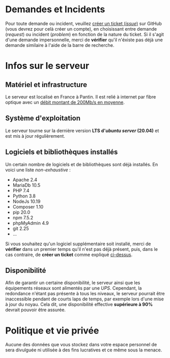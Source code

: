 # Demandes et Incidents

Pour toute demande ou incident, veuillez [créer un ticket (_issue_)][github-issue]
sur GitHub (vous devrez pour celà créer un compte), en choisissant entre demande
(_request_) ou incident (_problem_) en fonction de la nature du ticket.
Si il s'agit d'une demande impersonnelle, merci de **vérifier** qu'il n'éxiste pas
déjà une demande similaire à l'aide de la barre de recherche.


# Infos sur le serveur

## Matériel et infrastructure

Le serveur est localisé en France à Pantin. Il est relié à internet par fibre
optique avec un [débit montant de 200Mb/s en moyenne][nperf].

## Système d'exploitation

Le serveur tourne sur la dernière version **LTS d'_ubuntu server_ (20.04)** et
est mis à jour régulièrement.

## Logiciels et bibliothèques installés

Un certain nombre de logiciels et de bibliothèques sont déjà installés.
En voici une liste _non-exhaustive_ :

-   Apache 2.4
-   MariaDb 10.5
-   PHP 7.4
-   Python 3.8
-   NodeJs 10.19
-   Composer 1.10
-   pip 20.0
-   npm 7.5.2
-   phpMyAdmin 4.9
-   git 2.25
-   ...

Si vous souhaitez qu'un logiciel supplémentaire soit installé, merci de
**vérifier** dans un premier temps qu'il n'est pas déjà présent, puis, dans
le cas contraire, de **créer un ticket** comme expliqué [ci-dessus][demandes].

## Disponibilité

Afin de garantir un certaine disponibilité, le serveur ainsi que les équipements
réseaux sont alimentés par une _UPS_. Cependant, la redondance n'étant pas
présente à tous les niveaux, le serveur pourrait être inaccessible pendant
de courts laps de temps, par exemple lors d'une mise à jour du noyau.
Cela dit, une disponibilité effective **supérieure à 90%** devrait pouvoir être
assurée.

# Politique et vie privée

Aucune des données que vous stockez dans votre espace personnel de sera
divulguée ni utilisée à des fins lucratives et ce même sous la menace.

[github-issue]: https://github.com/club-1/hosting/issues
[nperf]: https://www.nperf.com/r/338260996-nDOmVdkc
[demandes]: #demandes-et-incidents
